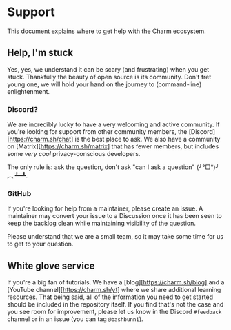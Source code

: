 # Support

This document explains where to get help with the Charm ecosystem.

## Help, I'm stuck

Yes, yes, we understand it can be scary (and frustrating) when you get stuck.
Thankfully the beauty of open source is its community. Don't fret young one, we
will hold your hand on the journey to (command-line) enlightenment.

### Discord?

We are incredibly lucky to have a very welcoming and active community. If
you're looking for support from other community members, the
[Discord][https://charm.sh/chat] is the best place to ask. We also have a
community on [Matrix][https://charm.sh/matrix] that has fewer members, but
includes some *very cool* privacy-conscious developers.

The only rule is: ask the question, don't ask "can I ask a question" (╯°□°)╯︵ ┻━┻.

### GitHub

If you're looking for help from a maintainer, please create an issue. A
maintainer may convert your issue to a Discussion once it has been seen to
keep the backlog clean while maintaining visibility of the question. 

Please understand that we are a small team, so it may take some time for us to
get to your question.

## White glove service

If you're a big fan of tutorials. We have a [blog][https://charm.sh/blog] and a
[YouTube channel][https://charm.sh/yt] where we share additional learning
resources. That being said, all of the information you need to get started
should be included in the repository itself. If you find that's not the case and
you see room for improvement, please let us know in the Discord `#feedback`
channel or in an issue (you can tag `@bashbunni`).
